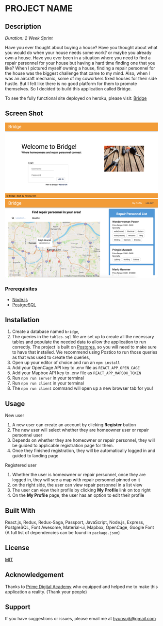 # PROJECT NAME

## Description

_Duration: 2 Week Sprint_

Have you ever thought about buying a house? Have you thought about what you would do when your house needs some work? or maybe you already own a house. Have you ever been in a situation where you need to find a repair personnel for your house but having a hard time finding one that you like? When I pictured myself owning a house, finding a repair personnel for the house was the biggest challenge that came to my mind.
Also, when I was an aircraft mechanic, some of my coworkers fixed houses for their side hustle. But I felt like there is no good platform for them to promote themselves. So I decided to build this application called Bridge.

To see the fully functional site deployed on heroku, please visit: [Bridge](https://afternoon-chamber-15478.herokuapp.com/#/home)

## Screen Shot

![Home Page](documentation/images/Homepage.png)
![Landing Page](documentation/images/Landingpage.png)

### Prerequisites

- [Node.js](https://nodejs.org/en/)
- [PostgreSQL](https://www.postgresql.org/)

## Installation

1. Create a database named `bridge`,
2. The queries in the `tables.sql` file are set up to create all the necessary tables and populate the needed data to allow the application to run correctly. The project is built on [Postgres](https://www.postgresql.org/download/), so you will need to make sure to have that installed. We recommend using Postico to run those queries as that was used to create the queries,
3. Open up your editor of choice and run an `npm install`
4. Add your OpenCage API key to .env file as `REACT_APP_OPEN_CAGE`
5. Add your Mapbox API key to .env file as `REACT_APP_MAPBOX_TOKEN`
6. Run `npm run server` in your terminal
7. Run `npm run client` in your terminal
8. The `npm run client` command will open up a new browser tab for you!

## Usage

New user

1. A new user can create an account by clicking **Register** button
2. The new user will select whether they are homeowner user or repair personnel user
3. Depends on whether they are homeowner or repair personnel, they will be guided to applicable registration page for them.
4. Once they finished registration, they will be automatically logged in and guided to landing page

Registered user

1. Whether the user is homeowner or repair personnel, once they are logged in, they will see a map with repair personnel pinned on it
2. on the right side, the user can view repair personnel in a list view
3. The user can view their profile by clicking **My Profile** link on top right
4. On the **My Profile** page, the user has an option to edit their profile

## Built With

React.js, Redux, Redux-Saga, Passport, JavaScript, Node.js, Express, PostgreSQL, Font Awesome, Material-ui, Mapbox, OpenCage, Google Font (A full list of dependencies can be found in `package.json`)

## License

[MIT](https://choosealicense.com/licenses/mit/)

## Acknowledgement

Thanks to [Prime Digital Academy](www.primeacademy.io) who equipped and helped me to make this application a reality. (Thank your people)

## Support

If you have suggestions or issues, please email me at [hyunsujk@gmail.com](hyunsujk@gmail.com)
